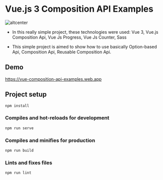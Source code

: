 # Vue.js 3 Composition API Examples

![altcenter](https://www.mustafacagri.com/wp-content/uploads/2020/12/vue-composition-apis.gif "Vue.js Composition APIs")

* In this really simple project, these technologies were used:
Vue 3, Vue.js Composition Api, Vue Js Progress, Vue Js Counter, Sass

* This simple project is aimed to show how to use basically Option-based Api, Composition Api, Reusable Composition Api. 


## Demo
https://vue-composition-api-examples.web.app


## Project setup
```
npm install
```

### Compiles and hot-reloads for development
```
npm run serve
```

### Compiles and minifies for production
```
npm run build
```

### Lints and fixes files
```
npm run lint
```

